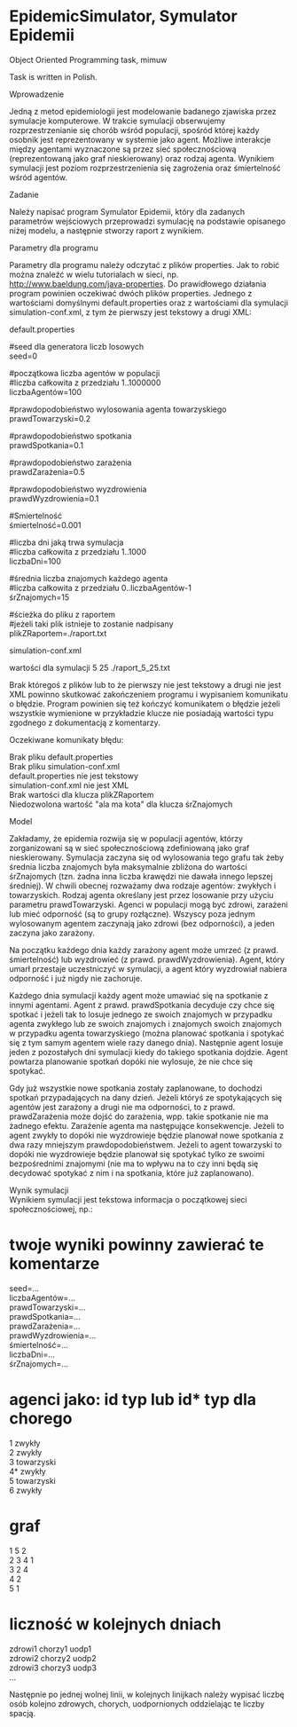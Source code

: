 # EpidemicSimulator, Symulator Epidemii

Object Oriented Programming task, mimuw

Task is written in Polish.


Wprowadzenie

Jedną z metod epidemiologii jest modelowanie badanego zjawiska przez symulacje komputerowe. W trakcie symulacji obserwujemy rozprzestrzenianie się chorób wśród populacji, spośród której każdy osobnik jest reprezentowany w systemie jako agent. Możliwe interakcje między agentami wyznaczone są przez sieć społecznościową (reprezentowaną jako graf nieskierowany) oraz rodzaj agenta. Wynikiem symulacji jest poziom rozprzestrzenienia się zagrożenia oraz śmiertelność wśród agentów.


Zadanie

Należy napisać program Symulator Epidemii, który dla zadanych parametrów wejściowych przeprowadzi symulację na podstawie opisanego niżej modelu, a następnie stworzy raport z wynikiem.

Parametry dla programu

Parametry dla programu należy odczytać z plików properties. Jak to robić można znaleźć w wielu tutorialach w sieci, np. http://www.baeldung.com/java-properties. Do prawidłowego działania program powinien oczekiwać dwóch plików properties. Jednego z wartościami domyślnymi default.properties oraz z wartościami dla symulacji simulation-conf.xml, z tym że pierwszy jest tekstowy a drugi XML:


default.properties  

#seed dla generatora liczb losowych  
seed=0  
 
#początkowa liczba agentów w populacji  
#liczba całkowita z przedziału 1..1000000  
liczbaAgentów=100  

#prawdopodobieństwo wylosowania agenta towarzyskiego  
prawdTowarzyski=0.2  
 
#prawdopodobieństwo spotkania  
prawdSpotkania=0.1  
 
#prawdopodobieństwo zarażenia  
prawdZarażenia=0.5  
 
#prawdopodobieństwo wyzdrowienia  
prawdWyzdrowienia=0.1  
 
#Smiertelność  
śmiertelność=0.001  
 
#liczba dni jaką trwa symulacja  
#liczba całkowita z przedziału 1..1000  
liczbaDni=100  
 
#średnia liczba znajomych każdego agenta  
#liczba całkowita z przedziału 0..liczbaAgentów-1  
śrZnajomych=15  
 
#ścieżka do pliku z raportem  
#jeżeli taki plik istnieje to zostanie nadpisany  
plikZRaportem=./raport.txt  



simulation-conf.xml  

<?xml version="1.0" encoding="utf-8" ?>  
<!DOCTYPE properties SYSTEM "http://java.sun.com/dtd/properties.dtd">  
<properties>  
    <comment>wartości dla symulacji</comment>  
    <entry key="seed">5</entry>  
    <entry key="śrZnajomych">25</entry>  
    <entry key="plikZRaportem">./raport_5_25.txt</entry>  
</properties>  


Brak któregoś z plików lub to że pierwszy nie jest tekstowy a drugi nie jest XML powinno skutkować zakończeniem programu i wypisaniem komunikatu o błędzie. Program powinien się też kończyć komunikatem o błędzie jeżeli wszystkie wymienione w przykładzie klucze nie posiadają wartości typu zgodnego z dokumentacją z komentarzy.


Oczekiwane komunikaty błędu:  

Brak pliku default.properties  
Brak pliku simulation-conf.xml  
default.properties nie jest tekstowy  
simulation-conf.xml nie jest XML  
Brak wartości dla klucza plikZRaportem  
Niedozwolona wartość "ala ma kota" dla klucza śrZnajomych  



Model  

Zakładamy, że epidemia rozwija się w populacji agentów, którzy zorganizowani są w sieć społecznościową zdefiniowaną jako graf nieskierowany. Symulacja zaczyna się od wylosowania tego grafu tak żeby średnia liczba znajomych była maksymalnie zbliżona do wartości śrZnajomych (tzn. żadna inna liczba krawędzi nie dawała innego lepszej średniej). W chwili obecnej rozważamy dwa rodzaje agentów: zwykłych i towarzyskich. Rodzaj agenta określany jest przez losowanie przy użyciu parametru prawdTowarzyski. Agenci w populacji mogą być zdrowi, zarażeni lub mieć odporność (są to grupy rozłączne). Wszyscy poza jednym wylosowanym agentem zaczynają jako zdrowi (bez odporności), a jeden zaczyna jako zarażony.

Na początku każdego dnia każdy zarażony agent może umrzeć (z prawd. śmiertelność) lub wyzdrowieć (z prawd. prawdWyzdrowienia). Agent, który umarł przestaje uczestniczyć w symulacji, a agent który wyzdrowiał nabiera odporność i już nigdy nie zachoruje.

Każdego dnia symulacji każdy agent może umawiać się na spotkanie z innymi agentami. Agent z prawd. prawdSpotkania decyduje czy chce się spotkać i jeżeli tak to losuje jednego ze swoich znajomych w przypadku agenta zwykłego lub ze swoich znajomych i znajomych swoich znajomych w przypadku agenta towarzyskiego (można planować spotkania i spotykać się z tym samym agentem wiele razy danego dnia). Następnie agent losuje jeden z pozostałych dni symulacji kiedy do takiego spotkania dojdzie. Agent powtarza planowanie spotkań dopóki nie wylosuje, że nie chce się spotykać.

Gdy już wszystkie nowe spotkania zostały zaplanowane, to dochodzi spotkań przypadających na dany dzień. Jeżeli któryś ze spotykających się agentów jest zarażony a drugi nie ma odporności, to z prawd. prawdZarażenia może dojść do zarażenia, wpp. takie spotkanie nie ma żadnego efektu. Zarażenie agenta ma następujące konsekwencje. Jeżeli to agent zwykły to dopóki nie wyzdrowieje będzie planował nowe spotkania z dwa razy mniejszym prawdopodobieństwem. Jeżeli to agent towarzyski to dopóki nie wyzdrowieje będzie planował się spotykać tylko ze swoimi bezpośrednimi znajomymi (nie ma to wpływu na to czy inni będą się decydować spotykać z nim i na spotkania, które już zaplanowano).


Wynik symulacji  
Wynikiem symulacji jest tekstowa informacja o początkowej sieci społecznościowej, np.:  

# twoje wyniki powinny zawierać te komentarze  
seed=...  
liczbaAgentów=...  
prawdTowarzyski=...  
prawdSpotkania=...  
prawdZarażenia=...  
prawdWyzdrowienia=...  
śmiertelność=...  
liczbaDni=...  
śrZnajomych=...  
 
# agenci jako: id typ lub id* typ dla chorego  
1 zwykły  
2 zwykły  
3 towarzyski  
4* zwykły  
5 towarzyski  
6 zwykły  
 
# graf  
1 5 2  
2 3 4 1  
3 2 4  
4 2  
5 1  
 
# liczność w kolejnych dniach  
zdrowi1 chorzy1 uodp1  
zdrowi2 chorzy2 uodp2  
zdrowi3 chorzy3 uodp3  
...  

Następnie po jednej wolnej linii, w kolejnych linijkach należy wypisać liczbę osób kolejno zdrowych, chorych, uodpornionych oddzielając te liczby spacją.
